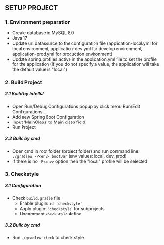 ## SETUP PROJECT

### 1. Environment preparation

- Create database in MySQL 8.0
- Java 17
- Update url datasource to the configuration file (application-local.yml for local environment, application-dev.yml for develop environment, application-prod.yml for production environment)
- Update spring.profiles.active in the application.yml file to set the profile for the application (If you do not specify a value, the application will take the default value is "local")

### 2. Build Project

##### 2.1 Build by IntelliJ

- Open Run/Debug Configurations popup by click menu Run/Edit Configurations...
- Add new Spring Boot Configuration
- Input 'MainClass' to Main class field
- Run Project

##### 2.2 Build by cmd

- Open cmd in root folder (project folder) and run command line: `./gradlew -P<env> bootJar` (env values: local, dev, prod)
- If there is no `-P<env>` option then the "local" profile will be selected

### 3. Checkstyle

##### 3.1 Configuration
- Check `build.gradle` file
    + Enable plugin: `id 'checkstyle'`
    + Apply plugin: `'checkstyle`' for subprojects
    + Uncomment `checkStyle` define

##### 3.2 Build by cmd
- Run `./gradlew check` to check style